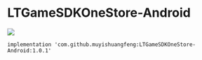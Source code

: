 # LTGameSDKOneStore-Android

[![](https://jitpack.io/v/muyishuangfeng/LTGameSDKOneStore-Android.svg)](https://jitpack.io/#muyishuangfeng/LTGameSDKOneStore-Android)

    implementation 'com.github.muyishuangfeng:LTGameSDKOneStore-Android:1.0.1'
